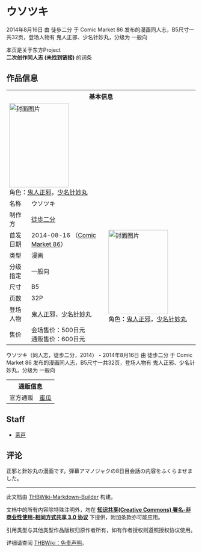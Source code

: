 # ウソツキ

<!-- source html: G:\repos\THBWiki-Markdown-Builder\THBWikiMarkdown\Temp\main\2\2a\ns0%3A%E3%82%A6%E3%82%BD%E3%83%84%E3%82%AD.html -->

2014年8月16日 由 徒歩二分 于 Comic Market 86 发布的漫画同人志，B5尺寸一共32页，登场人物有 鬼人正邪、少名针妙丸，分级为 一般向

本页是关于东方Project  
 **二次创作同人志 (未找到链接)** 的词条

## 作品信息

<table><tbody><tr><th colspan="3">基本信息</th></tr><tr><td class="cover-artwork-mobile" colspan="2"><a href="./文件-ウソツキ封面.jpg.md" class="image" title="封面图片"><img alt="封面图片" src="https://upload.thwiki.cc/thumb/a/ae/%E3%82%A6%E3%82%BD%E3%83%84%E3%82%AD%E5%B0%81%E9%9D%A2.jpg/158px-%E3%82%A6%E3%82%BD%E3%83%84%E3%82%AD%E5%B0%81%E9%9D%A2.jpg" decoding="async" loading="lazy" width="158" height="224" srcset="https://upload.thwiki.cc/thumb/a/ae/%E3%82%A6%E3%82%BD%E3%83%84%E3%82%AD%E5%B0%81%E9%9D%A2.jpg/237px-%E3%82%A6%E3%82%BD%E3%83%84%E3%82%AD%E5%B0%81%E9%9D%A2.jpg 1.5x, https://upload.thwiki.cc/thumb/a/ae/%E3%82%A6%E3%82%BD%E3%83%84%E3%82%AD%E5%B0%81%E9%9D%A2.jpg/316px-%E3%82%A6%E3%82%BD%E3%83%84%E3%82%AD%E5%B0%81%E9%9D%A2.jpg 2x" data-file-width="635" data-file-height="900"></a><div class="cover-char">角色：<a href="./鬼人正邪.md" title="鬼人正邪">鬼人正邪</a>，<a href="./少名针妙丸.md" title="少名针妙丸">少名针妙丸</a></div></td>
</tr><tr><td class="label">名称</td><td colspan="2"> ウソツキ </td></tr><tr><td class="label">制作方</td><td><a href="./徒歩二分.md" title="徒歩二分">徒歩二分</a></td><td class="cover-artwork" rowspan="8" style="min-width:224px;"><a href="./文件-ウソツキ封面.jpg.md" class="image" title="封面图片"><img alt="封面图片" src="https://upload.thwiki.cc/thumb/a/ae/%E3%82%A6%E3%82%BD%E3%83%84%E3%82%AD%E5%B0%81%E9%9D%A2.jpg/158px-%E3%82%A6%E3%82%BD%E3%83%84%E3%82%AD%E5%B0%81%E9%9D%A2.jpg" decoding="async" loading="lazy" width="158" height="224" srcset="https://upload.thwiki.cc/thumb/a/ae/%E3%82%A6%E3%82%BD%E3%83%84%E3%82%AD%E5%B0%81%E9%9D%A2.jpg/237px-%E3%82%A6%E3%82%BD%E3%83%84%E3%82%AD%E5%B0%81%E9%9D%A2.jpg 1.5x, https://upload.thwiki.cc/thumb/a/ae/%E3%82%A6%E3%82%BD%E3%83%84%E3%82%AD%E5%B0%81%E9%9D%A2.jpg/316px-%E3%82%A6%E3%82%BD%E3%83%84%E3%82%AD%E5%B0%81%E9%9D%A2.jpg 2x" data-file-width="635" data-file-height="900"></a><div class="cover-char">角色：<a href="./鬼人正邪.md" title="鬼人正邪">鬼人正邪</a>，<a href="./少名针妙丸.md" title="少名针妙丸">少名针妙丸</a></div></td>
</tr><tr><td class="label">首发日期</td><td>2014-08-16&#160;（<a href="/展会作品列表?e=Comic+Market%2386">Comic Market 86</a>）</td></tr><tr><td class="label">类型</td><td>漫画</td></tr><tr><td class="label">分级指定</td><td>一般向</td></tr><tr><td class="label">尺寸</td><td>B5</td></tr><tr><td class="label">页数</td><td>32P</td></tr><tr><td class="label">登场人物</td><td><a href="./鬼人正邪.md" title="鬼人正邪">鬼人正邪</a>，<a href="./少名针妙丸.md" title="少名针妙丸">少名针妙丸</a></td></tr><tr><td class="label">售价</td><td>会场售价：500日元<br>通贩售价：600日元</td></tr></tbody></table>

ウソツキ（同人志，徒歩二分，2014） - 2014年8月16日 由 徒歩二分 于 Comic Market 86 发布的漫画同人志，B5尺寸一共32页，登场人物有 鬼人正邪、少名针妙丸，分级为 一般向

<table><tbody><tr><th colspan="3">通贩信息</th></tr><tr><td class="label">官方通贩</td><td colspan="2"><a rel="nofollow" class="external text" href="https://www.melonbooks.co.jp/detail/detail.php?product_id=26087">蜜瓜</a></td></tr></tbody></table>



## Staff
- [茶戸](./茶戸.md)


## 评论
  
正邪と針妙丸の漫画です。弾幕アマノジャクの8日目会話の内容をふくらませました。
  
  
  

  





---

此文档由 [THBWiki-Markdown-Builder](https://github.com/Delsin-Yu/THBWiki-Markdown-Builder) 构建。

文档中的所有内容除特殊注明外，均在 [**知识共享(Creative Commons) 署名-非商业性使用-相同方式共享 3.0 协议**](https://creativecommons.org/licenses/by-sa/3.0/deed.zh-hans) 下提供，附加条款亦可能应用。

引用类型与其他类型作品版权归原作者所有，如有作者授权则遵照授权协议使用。

详细请查阅 [THBWiki：免责声明](https://thbwiki.cc/THBWiki:%E5%85%8D%E8%B4%A3%E5%A3%B0%E6%98%8E)。

